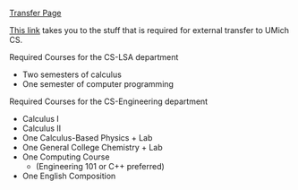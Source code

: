 [Transfer Page](https://admissions.umich.edu/apply/transfer-applicants/requirements-deadlines) 

[This link](https://cse.engin.umich.edu/academics/undergraduate/admissions/external-transfers-to-cs/) takes you to the stuff that is required for external transfer to UMich CS.

Required Courses for the CS-LSA department
- Two semesters of calculus
- One semester of computer programming

Required Courses for the CS-Engineering department
- Calculus I
- Calculus II
- One Calculus-Based Physics + Lab 
- One General College Chemistry + Lab
- One Computing Course
    - (Engineering 101 or C++ preferred)
- One English Composition